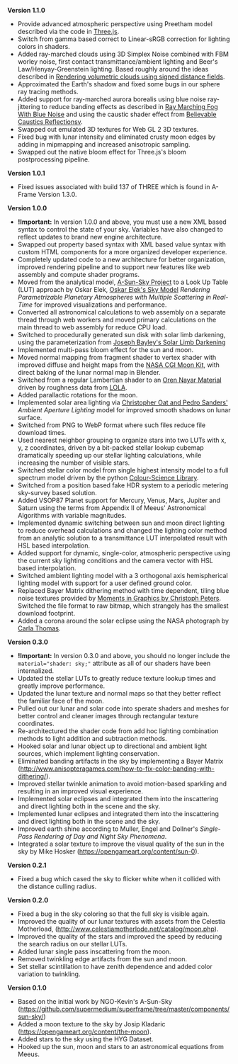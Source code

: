 **Version 1.1.0**
* Provide advanced atmospheric perspective using Preetham model described via the code in [Three.js]().
* Switch from gamma based correct to Linear-sRGB correction for lighting colors in shaders.
* Added ray-marched clouds using 3D Simplex Noise combined with FBM worley noise, first contact transmittance/ambient lighting and Beer's Law/Henyay-Greenstein lighting. Based roughly around the ideas described in [Rendering volumetric clouds using signed distance fields](https://blog.uhawkvr.com/rendering/rendering-volumetric-clouds-using-signed-distance-fields/).
* Approximated the Earth's shadow and fixed some bugs in our sphere ray tracing methods.
* Added support for ray-marched aurora borealis using blue noise ray-jittering to reduce banding effects as described in [Ray Marching Fog With Blue Noise](https://blog.demofox.org/2020/05/10/ray-marching-fog-with-blue-noise/) and using the caustic shader effect from [Believable Caustics Reflectionsv](https://www.alanzucconi.com/2019/09/13/believable-caustics-reflections/).
* Swapped out emulated 3D textures for Web GL 2 3D textures.
* Fixed bug with lunar intensity and eliminated crusty moon edges by adding in mipmapping and increased anisotropic sampling.
* Swapped out the native bloom effect for Three.js's bloom postprocessing pipeline.

**Version 1.0.1**
* Fixed issues associated with build 137 of THREE which is found in A-Frame Version 1.3.0.

**Version 1.0.0**
* **!Important:** In version 1.0.0 and above, you must use a new XML based syntax to control the state of your sky. Variables have also changed to reflect updates to brand new engine architecture.
* Swapped out property based syntax with XML based value syntax with custom HTML components for a more organized developer experience.
* Completely updated code to a new architecture for better organization, improved rendering pipeline and to support new features like web assembly and compute shader programs.
* Moved from the analytical model, [A-Sun-Sky Project](https://github.com/ngokevin/kframe/tree/master/components/sun-sky) to a Look Up Table (LUT) approach by Oskar Elek, [Oskar Elek's Sky Model](http://old.cescg.org/CESCG-2009/papers/PragueCUNI-Elek-Oskar09.pdf) *Rendering Parametrizable Planetary Atmospheres with Multiple Scattering in Real-Time* for improved visualizations and performance.
* Converted all astronomical calculations to web assembly on a separate thread through web workers and moved primary calculations on the main thread to web assembly for reduce CPU load.
* Switched to procedurally generated sun disk with solar limb darkening, using the parameterization from [Joseph Bayley's Solar Limb Darkening](https://twiki.ph.rhul.ac.uk/twiki/pub/Public/Solar_Limb_Darkening_Project/Solar_Limb_Darkening.pdf)
* Implemented  multi-pass bloom effect for the sun and moon.
* Moved normal mapping from fragment shader to vertex shader with improved diffuse and height maps from the [NASA CGI Moon Kit](https://svs.gsfc.nasa.gov/4720), with direct baking of the lunar normal map in Blender.
* Switched from a regular Lambertian shader to an [Oren Nayar Material](https://patapom.com/blog/BRDF/MSBRDFEnergyCompensation/#fn:4) driven by roughness data from [LOLA](https://sos.noaa.gov/datasets/moon-surface-roughness/).
* Added parallactic rotations for the moon.
* Implemented solar area lighting via [Christopher Oat and Pedro Sanders'](https://www.cse.ust.hk/~psander/docs/aperture.pdf) *Ambient Aperture Lighting* model for improved smooth shadows on lunar surface.
* Switched from PNG to WebP format where such files reduce file download times.
* Used nearest neighbor grouping to organize stars into two LUTs with x, y, z coordinates, driven by a bit-packed stellar lookup cubemap dramatically speeding up our stellar lighting calculations, while increasing the number of visible stars.
* Switched stellar color model from single highest intensity model to a full spectrum model driven by the python [Colour-Science Library](https://www.colour-science.org/).
* Switched from a position based fake HDR system to a periodic metering sky-survey based solution.
* Added VSOP87 Planet support for Mercury, Venus, Mars, Jupiter and Saturn using the terms from Appendix II of Meeus' Astronomical Algorithms with variable magnitudes.
* Implemented dynamic switching between sun and moon direct lighting to reduce overhead calculations and changed the lighting color method from an analytic solution to a transmittance LUT interpolated result with HSL based interpolation.
* Added support for dynamic, single-color, atmospheric perspective using the current sky lighting conditions and the camera vector with HSL based interpolation.
* Switched ambient lighting model with a 3 orthogonal axis hemispherical lighting model with support for a user defined ground color.
* Replaced Bayer Matrix dithering method with time dependent, tiling blue noise textures provided by [Moments in Graphics  by Christoph Peters](http://momentsingraphics.de/BlueNoise.html). Switched the file format to raw bitmap, which strangely has the smallest download footprint.
* Added a corona around the solar eclipse using the NASA photograph by [Carla Thomas](https://www.nasa.gov/centers/armstrong/multimedia/imagegallery/2017_total_solar_eclipse/AFRC2017-0233-006.html).

**Version 0.3.0**
* **!Important:** In version 0.3.0 and above, you should no longer include the  ```material="shader: sky;"``` attribute as all of our shaders have been internalized.
* Updated the stellar LUTs to greatly reduce texture lookup times and greatly improve performance.
* Updated the lunar texture and normal maps so that they better reflect the familiar face of the moon.
* Pulled out our lunar and solar code into sperate shaders and meshes for better control and cleaner images through rectangular texture coordinates.
* Re-architectured the shader code from add hoc lighting combination methods to light addition and subtraction methods.
* Hooked solar and lunar object up to directional and ambient light sources, which implement lighting conservation.
* Eliminated banding artifacts in the sky by implementing a Bayer Matrix (http://www.anisopteragames.com/how-to-fix-color-banding-with-dithering/).
* Improved stellar twinkle animation to avoid motion-based sparkling and resulting in an improved visual experience.
* Implemented solar eclipses and integrated them into the inscattering and direct lighting both in the scene and the sky.
* Implemented lunar eclipses and integrated them into the inscattering and direct lighting both in the scene and the sky.
* Improved earth shine according to Muller, Engel and Dollner's *Single-Pass Rendering of Day and Night Sky Phenomena*.
* Integrated a solar texture to improve the visual quality of the sun in the sky by Mike Hosker (https://opengameart.org/content/sun-0).

**Version 0.2.1**
* Fixed a bug which cased the sky to flicker white when it collided with the distance culling radius.

**Version 0.2.0**
* Fixed a bug in the sky coloring so that the full sky is visible again.
* Improved the quality of our lunar textures with assets from the Celestia Motherload, (http://www.celestiamotherlode.net/catalog/moon.php).
* Improved the quality of the stars and improved the speed by reducing the search radius on our stellar LUTs.
* Added lunar single pass inscattering from the moon.
* Removed twinkling edge artifacts from the sun and moon.
* Set stellar scintillation to have zenith dependence and added color variation to twinkling.

**Version 0.1.0**
* Based on the initial work by NGO-Kevin's A-Sun-Sky (https://github.com/supermedium/superframe/tree/master/components/sun-sky/)
* Added a moon texture to the sky by Josip Kladaric (https://opengameart.org/content/the-moon).
* Added stars to the sky using the HYG Dataset.
* Hooked up the sun, moon and stars to an astronomical equations from Meeus.
